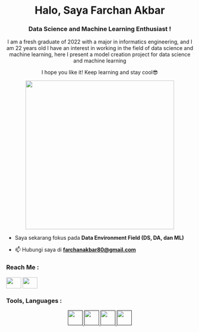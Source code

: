 <h1 align="center">Halo, Saya Farchan Akbar</h1>
<h3 align="center">Data Science and Machine Learning Enthusiast !</h3>
<p align="center">
  I am a fresh graduate of 2022 with a major in informatics engineering, and I am 22 years old
  I have an interest in working in the field of data science and machine learning, here I present a model creation project for data science and machine learning
</p>
<p align="center">
  I hope you like it! Keep learning and stay cool😎
</p>
<!-- icon gif -->
<p align = "center">
  <img align="tcenter" src="https://i.pinimg.com/originals/91/16/8b/91168b4873f6659b3e9fdfe4b89cd864.gif" width="400" />
</p>




- Saya sekarang fokus pada **Data Environment Field (DS, DA, dan ML)**

- 📫 Hubungi saya di **farchanakbar80@gmail.com**

<h3 align="left">Reach Me :</h3>
<p align="left">
<!-- Linkedin -->
<a href="https://www.linkedin.com/in/farchan-akbar-8768ba247/" target="blank"><img align="center" src="https://raw.githubusercontent.com/rahuldkjain/github-profile-readme-generator/master/src/images/icons/Social/linked-in-alt.svg" height="30" width="40" /></a>
<!-- Facebook -->
<a href="https://www.instagram.com/farchanakbar_/" target="blank"><img align="center" src="https://raw.githubusercontent.com/rahuldkjain/github-profile-readme-generator/c919601f7ee4d1b5a7ed75a4250601c32395c45c/src/images/icons/Social/instagram.svg" height="30" width="40" /></a>
  

<h3 align="left">Tools, Languages :</h3>
<p align="center"> 
  <!--  Jupyter  -->
  <a href="" target="_blank"><img src = "https://www.vectorlogo.zone/logos/jupyter/jupyter-icon.svg" width = "40" height = "40"/> </a>
  <!--  Python  -->
  <a href="" target="_blank"><img src = "https://raw.githubusercontent.com/rahuldkjain/github-profile-readme-generator/c919601f7ee4d1b5a7ed75a4250601c32395c45c/src/images/icons/ProgrammingLanguages/python.svg" width = "40" height = "40"/> </a>
  <!--  Scikit Learn  -->
  <a href="" target="_blank"><img src = "https://raw.githubusercontent.com/rahuldkjain/github-profile-readme-generator/c919601f7ee4d1b5a7ed75a4250601c32395c45c/src/images/icons/AIML/scikit.svg" width = "40" height = "40"/> </a>
  <!--  Tensorflow  -->
  <a href="" target="_blank"><img src = "https://raw.githubusercontent.com/rahuldkjain/github-profile-readme-generator/c919601f7ee4d1b5a7ed75a4250601c32395c45c/src/images/icons/AIML/tensorflow.svg" width = "40" height = "40"/> </a>
</p>
